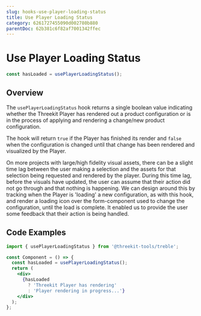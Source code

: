 ```yaml
---
slug: hooks-use-player-loading-status
title: Use Player Loading Status
category: 6261727455090d002780b880
parentDoc: 62b381c6f82af7001342ffec
---
```


# Use Player Loading Status

```jsx
const hasLoaded = usePlayerLoadingStatus();
```

## Overview

The `usePlayerLoadingStatus` hook returns a single boolean value indicating whether the Threekit Player has rendered out a product configuration or is in the process of applying and rendering a change/new product configuration.

The hook will return `true` if the Player has finished its render and `false` when the configuration is changed until that change has been rendered and visualized by the Player.

On more projects with large/high fidelity visual assets, there can be a slight time lag between the user making a selection and the assets for that selection being requested and rendered by the player. During this time lag, before the visuals have updated, the user can assume that their action did not go through and that nothing is happening. We can design around this by tracking when the Player is 'loading' a new configuration, as with this hook, and render a loading icon over the form-component used to change the configuration, until the load is complete. It enabled us to provide the user some feedback that their action is being handled.

## Code Examples

```jsx
import { usePlayerLoadingStatus } from '@threekit-tools/treble';

const Component = () => {
  const hasLoaded = usePlayerLoadingStatus();
  return (
    <div>
      {hasLoaded
        ? 'Threekit Player has rendering'
        : 'Player rendering in progress...'}
    </div>
  );
};
```
